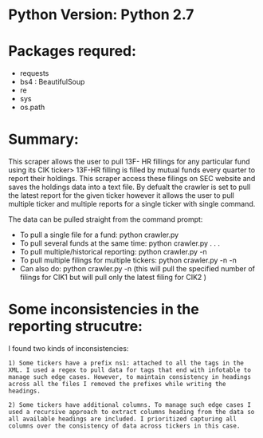 
# Python Version: Python 2.7

# Packages requred:
- requests
- bs4 : BeautifulSoup
- re
- sys
- os.path

# Summary:
This scraper allows the user to pull 13F- HR fillings for any particular fund using its CIK ticker> 13F-HR filling is filled by mutual funds every quarter to report their holdings. This scraper access these filings on SEC website and saves the holdings data into a text file. By defualt the crawler is set to pull the latest report for the given ticker however it allows the user to pull multiple ticker and multiple reports for a single ticker with single command.

The data can be pulled straight from the command prompt:
- To pull a single file for a fund: 							python crawler.py <CIK>
- To pull several funds at the same time:  				python crawler.py <CIK1> <CIK2> . . .
- To pull multiple/historical reporting: 					python crawler.py <CIK1> -n <number of filing you want to pull>
- To pull multiple filings for multiple tickers:	python crawler.py <CIK1> -n <number of filings1> <CIK2> -n <number of filings2>
- Can also do: 																		python crawler.py <CIK1> -n <number of filings> <CIK2>
	(this will pull the specified number of filings for CIK1 but will pull only the latest filing for CIK2 )


# Some inconsistencies in the reporting strucutre:
I found two kinds of inconsistencies:

	1) Some tickers have a prefix ns1: attached to all the tags in the XML. I used a regex to pull data for tags that end with infotable to manage such edge cases. However, to maintain consistency in headings across all the files I removed the prefixes while writing the headings.

	2) Some tickers have additional columns. To manage such edge cases I used a recursive approach to extract columns heading from the data so all available headings are included. I prioritized capturing all columns over the consistency of data across tickers in this case. 